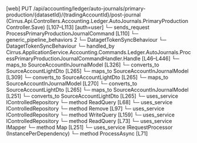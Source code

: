 [web] PUT /api/accounting/ledger/auto-journals/primary-production/{datasetId}/{tradingAccountId}/post-journal  (Cirrus.Api.Controllers.Accounting.Ledger.AutoJournals.PrimaryProductionController.Save)  [L107–L113] [auth=user]
  └─ sends_request ProcessPrimaryProductionJournalCommand [L110]
    └─ generic_pipeline_behaviors 2
      └─ DatagetTokenSyncBehaviour
      └─ DatagetTokenSyncBehaviour
    └─ handled_by Cirrus.ApplicationService.Accounting.Commands.Ledger.AutoJournals.ProcessPrimaryProductionJournalCommandHandler.Handle [L46–L446]
      └─ maps_to SourceAccountInJournalModel [L326]
        └─ converts_to SourceAccountLightDto [L265]
      └─ maps_to SourceAccountInJournalModel [L309]
        └─ converts_to SourceAccountLightDto [L265]
      └─ maps_to SourceAccountInJournalModel [L270]
        └─ converts_to SourceAccountLightDto [L265]
      └─ maps_to SourceAccountInJournalModel [L251]
        └─ converts_to SourceAccountLightDto [L265]
      └─ uses_service IControlledRepository<Dataset>
        └─ method ReadQuery [L68]
      └─ uses_service IControlledRepository<Journal>
        └─ method Remove [L97]
      └─ uses_service IControlledRepository<PrimaryProductionConfig>
        └─ method WriteQuery [L159]
      └─ uses_service IControlledRepository<TradingAccount>
        └─ method ReadQuery [L73]
      └─ uses_service IMapper
        └─ method Map [L251]
      └─ uses_service IRequestProcessor (InstancePerDependency)
        └─ method ProcessAsync [L71]

